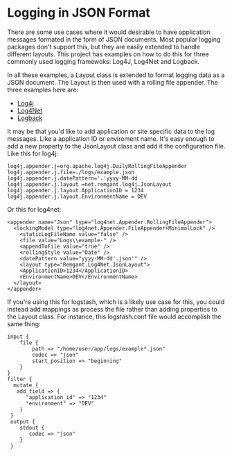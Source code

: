 # Logging in JSON Format

There are some use cases where it would desirable to have application messages formated in the form of JSON documents. Most popular logging 
packages don't support this, but they are easily extended to handle different layouts.  This project has examples on how to do this for three
commonly used logging framewoks: Log4J, Log4Net and Logback.

In all these examples, a Layout class is extended to format logging data as a JSON document.  The Layout is then used with a rolling file appender. 
The three examples here are:
* [Log4j](https://github.com/jdremillard/json-logging/tree/main/json-logging-log4j)
* [Log4Net](https://github.com/jdremillard/json-logging/tree/main/json-logging-log4net)
* [Logback](https://github.com/jdremillard/json-logging/tree/main/json-logging-logback)

It may be that you'd like to add application or site specific data to the log messages.  Like a application ID or enviroment name. It's easy enough
to add a new property to the JsonLayout class and add it the configuration file. Like this for log4j:
```
log4j.appender.j=org.apache.log4j.DailyRollingFileAppender
log4j.appender.j.file=./logs/example.json
log4j.appender.j.datePattern='.'yyyy-MM-dd
log4j.appender.j.layout =net.remgant.log4j.JsonLayout
log4j.appender.j.layout.ApplicationID = 1234
log4j.appender.j.layout.EnvironmentName = DEV
```
Or this for log4net:
```
<appender name="Json" type="log4net.Appender.RollingFileAppender">
  <lockingModel type="log4net.Appender.FileAppender+MinimalLock" />
	<staticLogFileName value="false" />
	<file value="Logs\\example-" />
	<appendToFile value="true" />
	<rollingStyle value="Date" />
	<datePattern value="yyyy-MM-dd'.json'" />
	<layout type="Remgant.Log4Net.JsonLayout">
    <ApplicationID>1234</ApplicationID>
    <EnvironmentName>DEV</EnvironmentName>
  </layout>
</appender>
```
If you're using this for logstash, which is a likely use case for this, you could instead add mappings as process the file rather than adding properties to the Layout class. For instance,
this logstash.conf file would accomplish the same thing:
```
input {
    file {
        path => "/home/user/app/logs/example*.json"
        codec => "json"
        start_position => "beginning"
    }
}
filter {
  mutate {
   add_field => {
      "application_id" => "1234"
      "environment" => "DEV"
    }
 }
 output {
    stdout {
       codec => "json"
    }
 }
```
